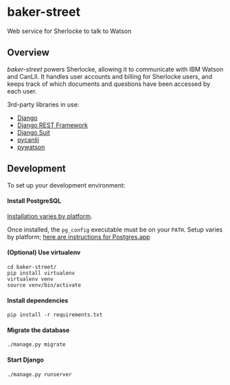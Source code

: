 baker-street
============

Web service for Sherlocke to talk to Watson

## Overview

*baker-street* powers Sherlocke, allowing it to communicate with IBM Watson and CanLII.
It handles user accounts and billing for Sherlocke users, and keeps track of which documents and questions
have been accessed by each user.

3rd-party libraries in use:

- [Django](https://www.djangoproject.com/)
- [Django REST Framework](http://www.django-rest-framework.org/)
- [Django Suit](http://djangosuit.com/)
- [pycanlii](https://github.com/sherlocke/pycanlii)
- [pywatson]()

## Development

To set up your development environment:

#### Install PostgreSQL

[Installation varies by platform](http://www.postgresql.org/download/).

Once installed, the `pg_config` executable must be on your `PATH`.
Setup varies by platform; [here are instructions for Postgres.app](http://postgresapp.com/documentation/cli-tools.html)

#### (Optional) Use virtualenv

```shell
cd baker-street/
pip install virtualenv
virtualenv venv
source venv/bin/activate
```

#### Install dependencies

```shell
pip install -r requirements.txt
```

#### Migrate the database

```shell
./manage.py migrate
```

#### Start Django

```shell
./manage.py runserver
```
